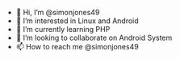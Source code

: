 - 👋 Hi, I’m @simonjones49
- 👀 I’m interested in Linux and Android
- 🌱 I’m currently learning PHP
- 💞️ I’m looking to collaborate on Android System
- 📫 How to reach me @simonjones49

<!---
simonjones49/simonjones49 is a ✨ special ✨ repository because its `README.md` (this file) appears on your GitHub profile.
You can click the Preview link to take a look at your changes.
--->
